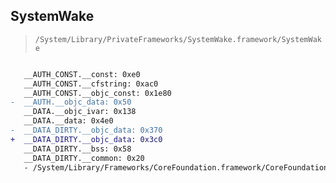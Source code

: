 ## SystemWake

> `/System/Library/PrivateFrameworks/SystemWake.framework/SystemWake`

```diff

   __AUTH_CONST.__const: 0xe0
   __AUTH_CONST.__cfstring: 0xac0
   __AUTH_CONST.__objc_const: 0x1e80
-  __AUTH.__objc_data: 0x50
   __DATA.__objc_ivar: 0x138
   __DATA.__data: 0x4e0
-  __DATA_DIRTY.__objc_data: 0x370
+  __DATA_DIRTY.__objc_data: 0x3c0
   __DATA_DIRTY.__bss: 0x58
   __DATA_DIRTY.__common: 0x20
   - /System/Library/Frameworks/CoreFoundation.framework/CoreFoundation

```
